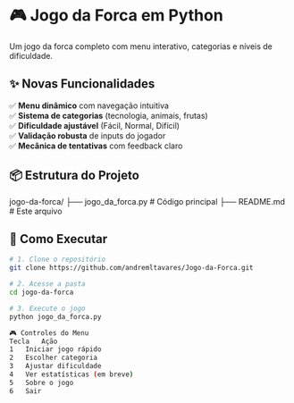 # 🎮 Jogo da Forca em Python

Um jogo da forca completo com menu interativo, categorias e níveis de dificuldade.

## ✨ Novas Funcionalidades
✅ **Menu dinâmico** com navegação intuitiva  
✅ **Sistema de categorias** (tecnologia, animais, frutas)  
✅ **Dificuldade ajustável** (Fácil, Normal, Difícil)  
✅ **Validação robusta** de inputs do jogador  
✅ **Mecânica de tentativas** com feedback claro  

## 📦 Estrutura do Projeto
jogo-da-forca/
├── jogo_da_forca.py # Código principal
├── README.md # Este arquivo

## 🚀 Como Executar
```bash
# 1. Clone o repositório
git clone https://github.com/andremltavares/Jogo-da-Forca.git

# 2. Acesse a pasta
cd jogo-da-forca

# 3. Execute o jogo
python jogo_da_forca.py

🎮 Controles do Menu
Tecla	Ação
1	Iniciar jogo rápido
2	Escolher categoria
3	Ajustar dificuldade
4	Ver estatísticas (em breve)
5	Sobre o jogo
6	Sair
